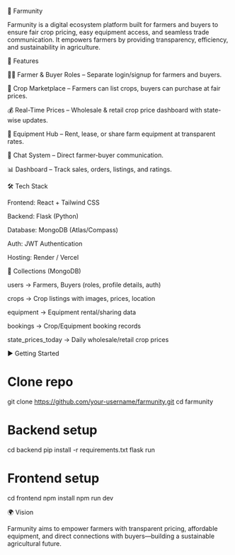 🌱 Farmunity

Farmunity is a digital ecosystem platform built for farmers and buyers to ensure fair crop pricing, easy equipment access, and seamless trade communication. It empowers farmers by providing transparency, efficiency, and sustainability in agriculture.

🚀 Features

👨‍🌾 Farmer & Buyer Roles – Separate login/signup for farmers and buyers.

🌾 Crop Marketplace – Farmers can list crops, buyers can purchase at fair prices.

💰 Real-Time Prices – Wholesale & retail crop price dashboard with state-wise updates.

🚜 Equipment Hub – Rent, lease, or share farm equipment at transparent rates.

💬 Chat System – Direct farmer-buyer communication.

📊 Dashboard – Track sales, orders, listings, and ratings.

🛠️ Tech Stack

Frontend: React + Tailwind CSS

Backend: Flask (Python)

Database: MongoDB (Atlas/Compass)

Auth: JWT Authentication

Hosting: Render / Vercel

📂 Collections (MongoDB)

users → Farmers, Buyers (roles, profile details, auth)

crops → Crop listings with images, prices, location

equipment → Equipment rental/sharing data

bookings → Crop/Equipment booking records

state_prices_today → Daily wholesale/retail crop prices

▶️ Getting Started
# Clone repo
git clone https://github.com/your-username/farmunity.git
cd farmunity

# Backend setup
cd backend
pip install -r requirements.txt
flask run

# Frontend setup
cd frontend
npm install
npm run dev

🌍 Vision

Farmunity aims to empower farmers with transparent pricing, affordable equipment, and direct connections with buyers—building a sustainable agricultural future.
